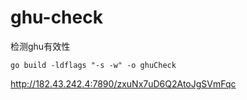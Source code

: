 # ghu-check
检测ghu有效性
```
go build -ldflags "-s -w" -o ghuCheck
```


http://182.43.242.4:7890/zxuNx7uD6Q2AtoJgSVmFqc